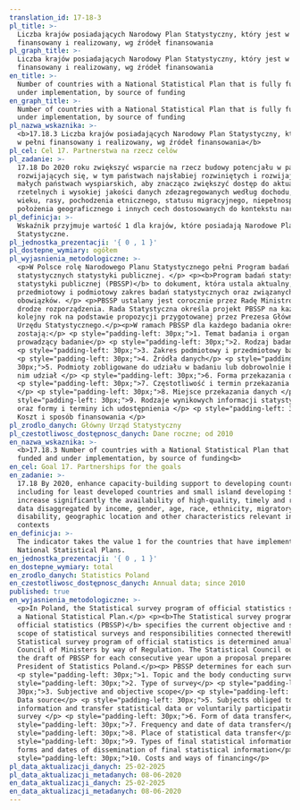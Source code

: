 ```yaml
---
translation_id: 17-18-3
pl_title: >-
  Liczba krajów posiadających Narodowy Plan Statystyczny, który jest w pełni
  finansowany i realizowany, wg źródeł finansowania
pl_graph_title: >-
  Liczba krajów posiadających Narodowy Plan Statystyczny, który jest w pełni
  finansowany i realizowany, wg źródeł finansowania
en_title: >-
  Number of countries with a National Statistical Plan that is fully funded and
  under implementation, by source of funding
en_graph_title: >-
  Number of countries with a National Statistical Plan that is fully funded and
  under implementation, by source of funding
pl_nazwa_wskaznika: >-
  <b>17.18.3 Liczba krajów posiadających Narodowy Plan Statystyczny, który jest
  w pełni finansowany i realizowany, wg źródeł finansowania</b>
pl_cel: Cel 17. Partnerstwa na rzecz celów
pl_zadanie: >-
  17.18 Do 2020 roku zwiększyć wsparcie na rzecz budowy potencjału w państwach
  rozwijających się, w tym państwach najsłabiej rozwiniętych i rozwijających się
  małych państwach wyspiarskich, aby znacząco zwiększyć dostęp do aktualnych,
  rzetelnych i wysokiej jakości danych zdezagregowanych według dochodu, płci,
  wieku, rasy, pochodzenia etnicznego, statusu migracyjnego, niepełnosprawności,
  położenia geograficznego i innych cech dostosowanych do kontekstu narodowego
pl_definicja: >-
  Wskaźnik przyjmuje wartość 1 dla krajów, które posiadają Narodowe Plany
  Statystyczne.
pl_jednostka_prezentacji: '{ 0 , 1 }'
pl_dostepne_wymiary: ogółem
pl_wyjasnienia_metodologiczne: >-
  <p>W Polsce rolę Narodowego Planu Statystycznego pełni Program badań
  statystycznych statystyki publicznej. </p> <p><b>Program badań statystycznych
  statystyki publicznej (PBSSP)</b> to dokument, która ustala aktualny,
  przedmiotowy i podmiotowy zakres badań statystycznych oraz związanych z nimi
  obowiązków. </p> <p>PBSSP ustalany jest corocznie przez Radę Ministrów w
  drodze rozporządzenia. Rada Statystyczna określa projekt PBSSP na każdy
  kolejny rok na podstawie propozycji przygotowanej przez Prezesa Głównego
  Urzędu Statystycznego.</p><p>W ramach PBSSP dla każdego badania określone
  zostają:</p> <p style="padding-left: 30px;">1. Temat badania i organ
  prowadzący badanie</p> <p style="padding-left: 30px;">2. Rodzaj badania </p>
  <p style="padding-left: 30px;">3. Zakres podmiotowy i przedmiotowy badania</p>
  <p style="padding-left: 30px;">4. Źródła danych</p> <p style="padding-left:
  30px;">5. Podmioty zobligowane do udziału w badaniu lub dobrowolnie biorące w
  nim udział </p> <p style="padding-left: 30px;">6. Forma przekazania danych</p>
  <p style="padding-left: 30px;">7. Częstotliwość i termin przekazania danych
  </p> <p style="padding-left: 30px;">8. Miejsce przekazania danych </p> <p
  style="padding-left: 30px;">9. Rodzaje wynikowych informacji statystycznych
  oraz formy i terminy ich udostępnienia </p> <p style="padding-left: 30px;">10.
  Koszt i sposób finansowania </p>
pl_zrodlo_danych: Główny Urząd Statystyczny
pl_czestotliwosc_dostępnosc_danych: Dane roczne; od 2010
en_nazwa_wskaznika: >-
  <b>17.18.3 Number of countries with a National Statistical Plan that is fully
  funded and under implementation, by source of funding<b>
en_cel: Goal 17. Partnerships for the goals
en_zadanie: >-
  17.18 By 2020, enhance capacity-building support to developing countries,
  including for least developed countries and small island developing States, to
  increase significantly the availability of high-quality, timely and reliable
  data disaggregated by income, gender, age, race, ethnicity, migratory status,
  disability, geographic location and other characteristics relevant in national
  contexts
en_definicja: >-
  The indicator takes the value 1 for the countries that have implemented
  National Statistical Plans.
en_jednostka_prezentacji: '{ 0 , 1 }'
en_dostepne_wymiary: total
en_zrodlo_danych: Statistics Poland
en_czestotliwosc_dostępnosc_danych: Annual data; since 2010
published: true
en_wyjasnienia_metodologiczne: >-
  <p>In Poland, the Statistical survey program of official statistics serves as
  a National Statistical Plan.</p> <p><b>The Statistical survey program of
  official statistics (PBSSP)</b> specifies the current objective and subjective
  scope of statistical surveys and responsibilities connected therewith. The
  Statistical survey program of official statistics is determined anually by the
  Council of Ministers by way of Regulation. The Statistical Council outlines
  the draft of PBSSP for each consecutive year upon a proposal prepared by the
  President of Statistics Poland.</p><p> PBSSP determines for each survey:</p>
  <p style="padding-left: 30px;">1. Topic and the body conducting survey</p> <p
  style="padding-left: 30px;">2. Type of survey</p> <p style="padding-left:
  30px;">3. Subjective and objective scope</p> <p style="padding-left: 30px;">4.
  Data source</p> <p style="padding-left: 30px;">5. Subjects obliged to provide
  information and transfer statistical data or voluntarily participating in
  survey </p> <p style="padding-left: 30px;">6. Form of data transfer</p> <p
  style="padding-left: 30px;">7. Frequency and date of data transfer</p> <p
  style="padding-left: 30px;">8. Place of statistical data transfer</p> <p
  style="padding-left: 30px;">9. Types of final statistical information and
  forms and dates of dissemination of final statistical information</p> <p
  style="padding-left: 30px;">10. Costs and ways of financing</p>
pl_data_aktualizacji_danych: 25-02-2025
pl_data_aktualizacji_metadanych: 08-06-2020
en_data_aktualizacji_danych: 25-02-2025
en_data_aktualizacji_metadanych: 08-06-2020
---
```

